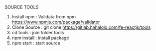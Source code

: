 SOURCE TOOLS

1. Install npm : Validata from npm https://www.npmjs.com/package/validator
2. Clone Source : git clone https://gitlab.hahalolo.com/fe-reactjs/tools
3. cd tools : join folder tools
4. npm install : install package
5. npm start : start source
